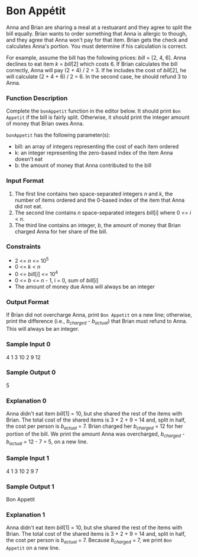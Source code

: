 # Bon Appétit

Anna and Brian are sharing a meal at a restuarant and they agree to split the bill equally. Brian wants to order something that Anna is allergic to though, and they agree that Anna won't pay for that item. Brian gets the check and calculates Anna's portion. You must determine if his calculation is correct.

For example, assume the bill has the following prices: _bill_ = [2, 4, 6]. Anna declines to eat item _k_ = _bill_[2] which costs 6. If Brian calculates the bill correctly, Anna will pay (2 + 4) / 2 = 3. If he includes the cost of _bill_[2], he will calculate (2 + 4 + 6) / 2 = 6. In the second case, he should refund 3 to Anna.

### Function Description

Complete the `bonAppetit` function in the editor below. It should print `Bon Appetit` if the bill is fairly split. Otherwise, it should print the integer amount of money that Brian owes Anna.

`bonAppetit` has the following parameter(s):

* bill: an array of integers representing the cost of each item ordered
* k: an integer representing the zero-based index of the item Anna doesn't eat
* b: the amount of money that Anna contributed to the bill

### Input Format

1. The first line contains two space-separated integers _n_ and _k_, the number of items ordered and the 0-based index of the item that Anna did not eat. 
2. The second line contains _n_ space-separated integers _bill_[_i_] where 0 <= _i_ < _n_. 
3. The third line contains an integer, _b_, the amount of money that Brian charged Anna for her share of the bill.

### Constraints

* 2 <= _n_ <= 10<sup>5</sup>
* 0 <= _k_ < _n_
* 0 <= _bill_[_i_] <= 10<sup>4</sup>
* 0 <= _b_ <= _n_ - 1, i = 0, sum of _bill_[_i_]
* The amount of money due Anna will always be an integer

### Output Format

If Brian did not overcharge Anna, print `Bon Appetit` on a new line; otherwise, print the difference (i.e., _b_<sub>_charged_</sub> - _b_<sub>_actual_</sub>) that Brian must refund to Anna. This will always be an integer.

### Sample Input 0

4 1
3 10 2 9
12

### Sample Output 0

5

### Explanation 0
 
Anna didn't eat item _bill_[1] = 10, but she shared the rest of the items with Brian. The total cost of the shared items is 3 + 2 + 9 = 14 and, split in half, the cost per person is _b_<sub>_actual_</sub> = 7. Brian charged her _b_<sub>_charged_</sub> = 12 for her portion of the bill. We print the amount Anna was overcharged, _b_<sub>_charged_</sub> - _b_<sub>_actual_</sub> = 12 - 7 = 5, on a new line.

### Sample Input 1

4 1
3 10 2 9
7

### Sample Output 1

Bon Appetit

### Explanation 1
 
Anna didn't eat item _bill_[1] = 10, but she shared the rest of the items with Brian. The total cost of the shared items is 3 + 2 + 9 = 14 and, split in half, the cost per person is _b_<sub>_actual_</sub> = 7. Because _b_<sub>_charged_</sub> = 7, we print `Bon Appetit` on a new line.